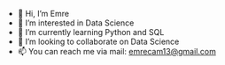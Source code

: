 - 👋 Hi, I’m Emre
- 👀 I’m interested in Data Science
- 🌱 I’m currently learning Python and SQL
- 💞️ I’m looking to collaborate on Data Science
- 📫 You can reach me via mail: emrecam13@gmail.com

<!---
emrecam13/emrecam13 is a ✨ special ✨ repository because its `README.md` (this file) appears on your GitHub profile.
You can click the Preview link to take a look at your changes.
--->
